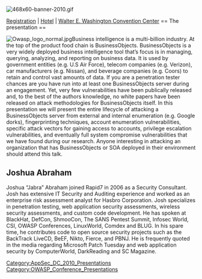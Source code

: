 ![468x60-banner-2010.gif](468x60-banner-2010.gif
"468x60-banner-2010.gif")

[Registration](https://guest.cvent.com/EVENTS/Register/IdentityConfirmation.aspx?e=d52c6f5f-d568-4e16-b8e0-b5e2bf87ab3a)
|
[Hotel](https://resweb.passkey.com/Resweb.do?mode=welcome_gi_new&groupID=2766908)
| [Walter E. Washington Convention
Center](http://www.dcconvention.com/)
\== The presentation ==

![Owasp_logo_normal.jpg](Owasp_logo_normal.jpg
"Owasp_logo_normal.jpg")Business intelligence is a multi-billion
industry. At the top of the product food chain is BusinessObjects.
BusinessObjects is a very widely deployed business intelligence tool
that’s focus is in managing, querying, analyzing, and reporting on
business data. It is used by government entities (e.g. U.S Air Force),
telecom companies (e.g. Verizon), car manufacturers (e.g. Nissan), and
beverage companies (e.g. Coors) to retain and control vast amounts of
data. If you are a penetration tester chances are you have run into at
least one BusinessObjects server during an engagement. Yet, very few
vulnerabilities have been publically released and, to the best of the
authors knowledge, no white papers have been released on attack
methodologies for BusinessObjects itself. In this presentation we will
present the entire lifecycle of attacking a BusinessObjects server from
external and internal enumeration (e.g. Google dorks), fingerprinting
techniques, account enumeration vulnerabilities, specific attack vectors
for gaining access to accounts, privilege escalation vulnerabilities,
and eventually full system compromise vulnerabilities that we have found
during our research. Anyone interesting in attacking an organization
that has BusinessObjects or SOA deployed in their environment should
attend this talk.

## Joshua Abraham

Joshua “Jabra” Abraham joined Rapid7 in 2006 as a Security Consultant.
Josh has extensive IT Security and Auditing experience and worked as an
enterprise risk assessment analyst for Hasbro Corporation. Josh
specializes in penetration testing, web application security
assessments, wireless security assessments, and custom code development.
He has spoken at BlackHat, DefCon, ShmooCon, The SANS Pentest Summit,
Infosec World, CSI, OWASP Conferences, LinuxWorld, Comdex and BLUG. In
his spare time, he contributes code to open source security projects
such as the BackTrack LiveCD, BeEF, Nikto, Fierce, and PBNJ. He is
frequently quoted in the media regarding Microsoft Patch Tuesday and web
application security by ComputerWorld, DarkReading and SC Magazine.

[Category:AppSec_DC_2010_Presentations](Category:AppSec_DC_2010_Presentations "wikilink")
[Category:OWASP_Conference_Presentations](Category:OWASP_Conference_Presentations "wikilink")